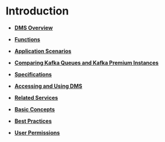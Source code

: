 # Introduction<a name="EN-US_TOPIC_0143117190"></a>

-   **[DMS Overview](dms-overview.md)**  

-   **[Functions](functions.md)**  

-   **[Application Scenarios](application-scenarios.md)**  

-   **[Comparing Kafka Queues and Kafka Premium Instances](comparing-kafka-queues-and-kafka-premium-instances.md)**  

-   **[Specifications](specifications.md)**  

-   **[Accessing and Using DMS](accessing-and-using-dms.md)**  

-   **[Related Services](related-services.md)**  

-   **[Basic Concepts](basic-concepts.md)**  

-   **[Best Practices](best-practices.md)**  

-   **[User Permissions](user-permissions.md)**  


